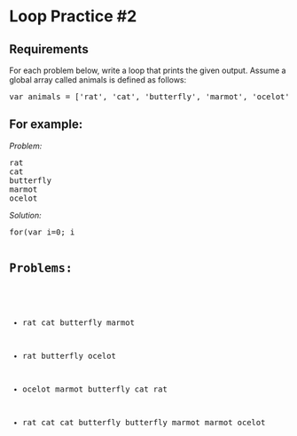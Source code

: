 Loop Practice #2
===========

Requirements
---------
For each problem below, write a loop that prints the given output. Assume a global array called animals is defined as follows:

<pre>var animals = ['rat', 'cat', 'butterfly', 'marmot', 'ocelot'];</pre>

For example:
-----------

<em>Problem:</em>

<pre>
rat
cat
butterfly
marmot
ocelot
</pre>

<em>Solution:</em>
<pre>
for(var i=0; i<animals.length; i++) {
 console.log(animals[i]);
}
</pre>

Problems:
---------
- rat cat butterfly marmot

- rat butterfly ocelot

- ocelot marmot butterfly cat rat

- rat cat cat butterfly butterfly marmot marmot ocelot